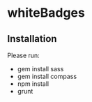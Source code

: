 # whiteBadges
## Installation
Please run:
* gem install sass
* gem install compass
* npm install
* grunt